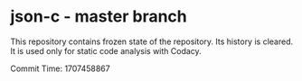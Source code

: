 # json-c - master branch

This repository contains frozen state of the repository.
Its history is cleared. It is used only for static code
analysis with Codacy.

Commit Time: 1707458867